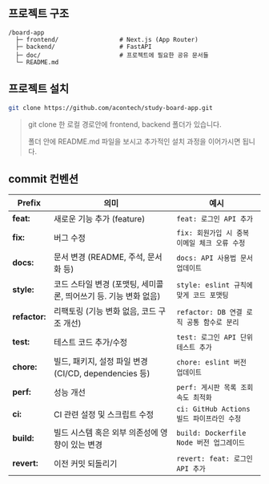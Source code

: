 ## 프로젝트 구조

```
/board-app
  ├─ frontend/                 # Next.js (App Router)
  ├─ backend/                  # FastAPI
  ├─ doc/                      # 프로젝트에 필요한 공유 문서들
  └─ README.md
```

## 프로젝트 설치

```bash
git clone https://github.com/acontech/study-board-app.git
```

> git clone 한 로컬 경로안에 frontend, backend 폴더가 있습니다.
> 
> 폴더 안에 README.md 파일을 보시고 추가적인 설치 과정을 이어가시면 됩니다.

## commit 컨벤션

| Prefix        | 의미                                        | 예시                                |
| ------------- | ----------------------------------------- | --------------------------------- |
| **feat:**     | 새로운 기능 추가 (feature)                       | `feat: 로그인 API 추가`                |
| **fix:**      | 버그 수정                                     | `fix: 회원가입 시 중복 이메일 체크 오류 수정`     |
| **docs:**     | 문서 변경 (README, 주석, 문서화 등)                 | `docs: API 사용법 문서 업데이트`           |
| **style:**    | 코드 스타일 변경 (포맷팅, 세미콜론, 띄어쓰기 등. 기능 변화 없음)   | `style: eslint 규칙에 맞게 코드 포맷팅`     |
| **refactor:** | 리팩토링 (기능 변화 없음, 코드 구조 개선)                 | `refactor: DB 연결 로직 공통 함수로 분리`    |
| **test:**     | 테스트 코드 추가/수정                              | `test: 로그인 API 단위 테스트 추가`         |
| **chore:**    | 빌드, 패키지, 설정 파일 변경 (CI/CD, dependencies 등) | `chore: eslint 버전 업데이트`           |
| **perf:**     | 성능 개선                                     | `perf: 게시판 목록 조회 속도 최적화`          |
| **ci:**       | CI 관련 설정 및 스크립트 수정                        | `ci: GitHub Actions 빌드 파이프라인 수정`  |
| **build:**    | 빌드 시스템 혹은 외부 의존성에 영향이 있는 변경               | `build: Dockerfile Node 버전 업그레이드` |
| **revert:**   | 이전 커밋 되돌리기                                | `revert: feat: 로그인 API 추가`        |
